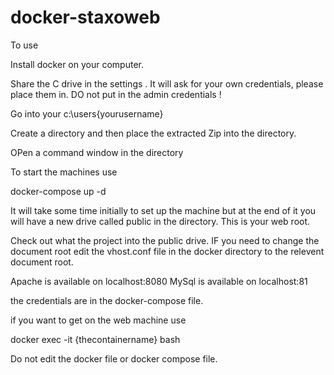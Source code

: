 # docker-staxoweb

To use

Install docker on your computer. 

Share the C drive in the settings . It will ask for your own credentials, please place them in. DO not put in the admin credentials ! 

Go into your c:\users\{yourusername}

Create a directory and then place the extracted Zip into the directory. 

OPen a command window in the directory

To start the machines use

docker-compose up -d 

It will take some time initially to set up the machine but at the end of it you will have a new drive called public in the directory. This is your web root. 

Check out what the project into the public drive. IF you need to change the document root edit the vhost.conf file in the docker directory to the relevent document root. 

Apache is available on localhost:8080 
MySql is available on localhost:81

the credentials are in the docker-compose file. 

if you want to get on the web machine use

docker exec -it {thecontainername} bash 

Do not edit the docker file or docker compose file.
